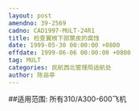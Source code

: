 ```yaml
---
layout: post
amendno: 39-2569
cadno: CAD1997-MULT-24R1
title: 检查翼根下部蒙皮的腐蚀
date: 1999-05-30 00:00:00 +0800
effdate: 1999-06-06 00:00:00 +0800
tag: MULT
categories: 民航西北管理局适航处
author: 陈岳亭
---
```


##适用范围:
所有310/A300-600飞机

